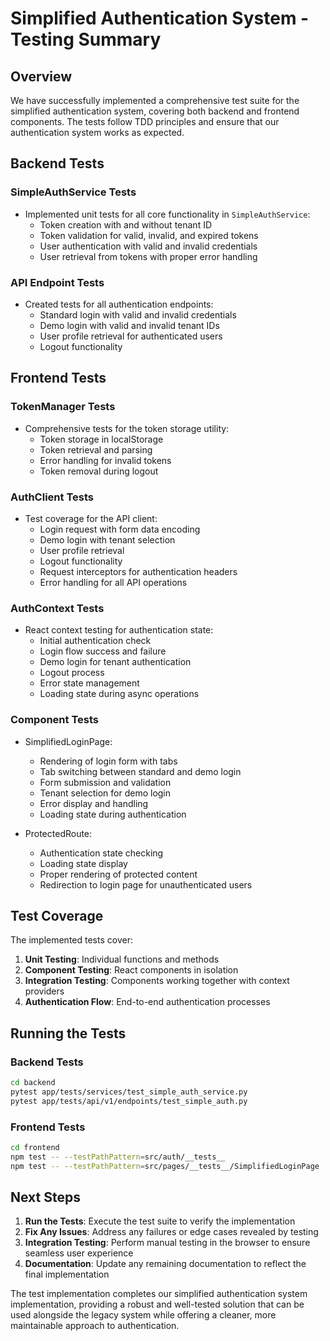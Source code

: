 # Simplified Authentication System - Testing Summary

## Overview

We have successfully implemented a comprehensive test suite for the simplified authentication system, covering both backend and frontend components. The tests follow TDD principles and ensure that our authentication system works as expected.

## Backend Tests

### SimpleAuthService Tests
- Implemented unit tests for all core functionality in `SimpleAuthService`:
  - Token creation with and without tenant ID
  - Token validation for valid, invalid, and expired tokens
  - User authentication with valid and invalid credentials
  - User retrieval from tokens with proper error handling

### API Endpoint Tests
- Created tests for all authentication endpoints:
  - Standard login with valid and invalid credentials
  - Demo login with valid and invalid tenant IDs
  - User profile retrieval for authenticated users
  - Logout functionality

## Frontend Tests

### TokenManager Tests
- Comprehensive tests for the token storage utility:
  - Token storage in localStorage
  - Token retrieval and parsing
  - Error handling for invalid tokens
  - Token removal during logout

### AuthClient Tests
- Test coverage for the API client:
  - Login request with form data encoding
  - Demo login with tenant selection
  - User profile retrieval
  - Logout functionality
  - Request interceptors for authentication headers
  - Error handling for all API operations

### AuthContext Tests
- React context testing for authentication state:
  - Initial authentication check
  - Login flow success and failure
  - Demo login for tenant authentication
  - Logout process
  - Error state management
  - Loading state during async operations

### Component Tests
- SimplifiedLoginPage:
  - Rendering of login form with tabs
  - Tab switching between standard and demo login
  - Form submission and validation
  - Tenant selection for demo login
  - Error display and handling
  - Loading state during authentication

- ProtectedRoute:
  - Authentication state checking
  - Loading state display
  - Proper rendering of protected content
  - Redirection to login page for unauthenticated users

## Test Coverage

The implemented tests cover:

1. **Unit Testing**: Individual functions and methods
2. **Component Testing**: React components in isolation
3. **Integration Testing**: Components working together with context providers
4. **Authentication Flow**: End-to-end authentication processes

## Running the Tests

### Backend Tests
```bash
cd backend
pytest app/tests/services/test_simple_auth_service.py
pytest app/tests/api/v1/endpoints/test_simple_auth.py
```

### Frontend Tests
```bash
cd frontend
npm test -- --testPathPattern=src/auth/__tests__
npm test -- --testPathPattern=src/pages/__tests__/SimplifiedLoginPage
```

## Next Steps

1. **Run the Tests**: Execute the test suite to verify the implementation
2. **Fix Any Issues**: Address any failures or edge cases revealed by testing
3. **Integration Testing**: Perform manual testing in the browser to ensure seamless user experience
4. **Documentation**: Update any remaining documentation to reflect the final implementation

The test implementation completes our simplified authentication system implementation, providing a robust and well-tested solution that can be used alongside the legacy system while offering a cleaner, more maintainable approach to authentication.